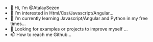 - 👋 Hi, I’m @AtalaySezen
- 👀 I’m interested in Html/Css/Javascript/Angular...
- 🌱 I’m currently learning Javascript/Angular and Python in my free times...
- 💞️ Looking for examples or projects to improve myself ...
- 📫 How to reach me Github...

<!---
AtalaySezen/AtalaySezen is a ✨ special ✨ repository because its `README.md` (this file) appears on your GitHub profile.
You can click the Preview link to take a look at your changes.
--->
